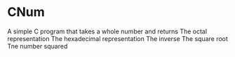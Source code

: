 # CNum

A simple C program that takes a whole number and returns
The octal representation
The hexadecimal representation 
The inverse
The square root
Tne number squared
